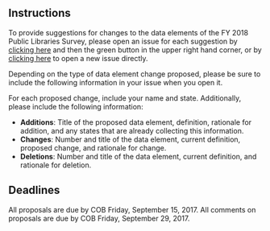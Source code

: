 ## Instructions
To provide suggestions for changes to the data elements of the FY 2018 Public Libraries Survey, please open an issue for each suggestion by [clicking here](https://github.com/IMLS/public-libraries-survey/issues) and then the green button in the upper right hand corner, or by [clicking here](https://github.com/IMLS/public-libraries-survey/issues/new) to open a new issue directly.

Depending on the type of data element change proposed, please be sure to include the following information in your issue when you open it.

For each proposed change, include your name and state. Additionally, please include the following information:
* **Additions**: Title of the proposed data element, definition, rationale for addition, and any states that are already collecting this information.   
* **Changes**: Number and title of the data element, current definition, proposed change, and rationale for change.
* **Deletions**: Number and title of the data element, current definition, and rationale for deletion.

## Deadlines
All proposals are due by COB Friday, September 15, 2017. All comments on proposals are due by COB Friday, September 29, 2017.
